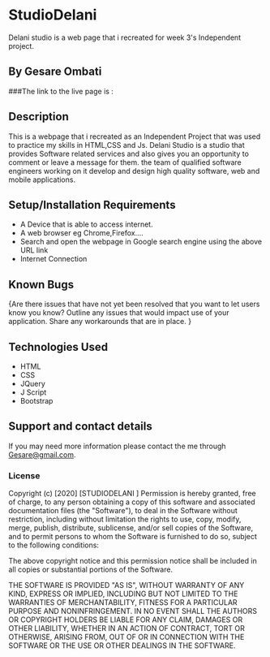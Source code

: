 # StudioDelani
Delani studio is a web page that i recreated for week 3's Independent project.
## By **Gesare Ombati**
###The link to the live page is :
## Description
This is a webpage that i recreated as an Independent Project that was used to practice my skills in HTML,CSS and Js.
Delani Studio is a studio that provides Software related services and also gives you an opportunity to comment or leave a message for them. the  team of qualified software engineers working on it develop and design high quality software, web and mobile applications. 
## Setup/Installation Requirements
* A Device that is able to access internet.
* A web browser eg Chrome,Firefox....
* Search and open the webpage in Google search engine using the above URL link
* Internet Connection 
## Known Bugs
{Are there issues that have not yet been resolved that you want to let users know you know? Outline any issues that would impact use of your application. Share any workarounds that are in place. }
## Technologies Used
* HTML
* CSS
* JQuery
* J Script
* Bootstrap
## Support and contact details
If you may need more information please contact the me through Gesare@gmail.com.
### License
Copyright (c) [2020] [STUDIODELANI ] Permission is hereby granted, free of charge, to any person obtaining a copy of this software and associated documentation files (the "Software"), to deal in the Software without restriction, including without limitation the rights to use, copy, modify, merge, publish, distribute, sublicense, and/or sell copies of the Software, and to permit persons to whom the Software is furnished to do so, subject to the following conditions:

The above copyright notice and this permission notice shall be included in all copies or substantial portions of the Software.

THE SOFTWARE IS PROVIDED "AS IS", WITHOUT WARRANTY OF ANY KIND, EXPRESS OR IMPLIED, INCLUDING BUT NOT LIMITED TO THE WARRANTIES OF MERCHANTABILITY, FITNESS FOR A PARTICULAR PURPOSE AND NONINFRINGEMENT. IN NO EVENT SHALL THE AUTHORS OR COPYRIGHT HOLDERS BE LIABLE FOR ANY CLAIM, DAMAGES OR OTHER LIABILITY, WHETHER IN AN ACTION OF CONTRACT, TORT OR OTHERWISE, ARISING FROM, OUT OF OR IN CONNECTION WITH THE SOFTWARE OR THE USE OR OTHER DEALINGS IN THE SOFTWARE.
